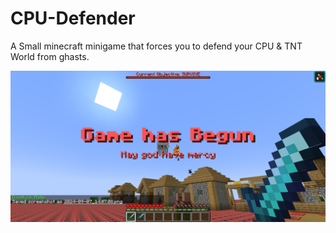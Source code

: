 # CPU-Defender

A Small minecraft minigame that forces you to defend your CPU & TNT World from ghasts.


![Picture](assets/cpudef.png)